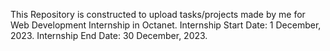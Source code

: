 This Repository is constructed to upload tasks/projects made by me for Web Development Internship in Octanet. Internship Start Date: 1 December, 2023. Internship End Date: 30 December, 2023.
